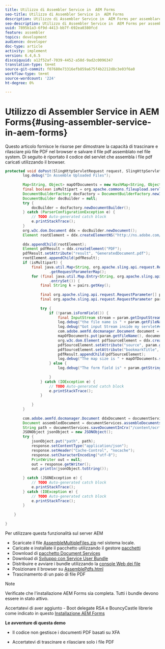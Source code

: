 ```yaml
---
title: Utilizzo di Assembler Service in  AEM Forms
seo-title: Utilizzo di Assembler Service in  AEM Forms
description: Utilizzo di Assembler Service in  AEM Forms per assemblare più file pdf
seo-description: Utilizzo di Assembler Service in  AEM Forms per assemblare più file pdf
uuid: 7895b1a3-6f9d-4413-bb7f-692ea0380fcd
feature: assembler
topics: development
audience: developer
doc-type: article
activity: implement
version: 6.4,6.5
discoiquuid: a12f52af-7039-4452-a58d-9ad2c0096347
translation-type: tm+mt
source-git-commit: f07680e73316efb859a675f4b2212d8c3e03f6a0
workflow-type: tm+mt
source-wordcount: '224'
ht-degree: 0%

---
```



# Utilizzo di Assembler Service in  AEM Forms{#using-assembler-service-in-aem-forms}

Questo articolo fornisce le risorse per dimostrare la capacità di trascinare e rilasciare più file PDF nel browser e salvare il file pdf assemblato nel file system. Di seguito è riportato il codice del servlet che assembla i file pdf caricati utilizzando il browser.

```java
protected void doPost(SlingHttpServletRequest request, SlingHttpServletResponse response) {
        log.debug("In Assemble Uploaded Files");
 
        Map<String, Object> mapOfDocuments = new HashMap<String, Object>();
        final boolean isMultipart = org.apache.commons.fileupload.servlet.ServletFileUpload.isMultipartContent(request);
        DocumentBuilderFactory docFactory = DocumentBuilderFactory.newInstance();
        DocumentBuilder docBuilder = null;
        try {
            docBuilder = docFactory.newDocumentBuilder();
        } catch (ParserConfigurationException e) {
            // TODO Auto-generated catch block
            e.printStackTrace();
        }
        org.w3c.dom.Document ddx = docBuilder.newDocument();
        Element rootElement = ddx.createElementNS("http://ns.adobe.com/DDX/1.0/", "DDX");
 
        ddx.appendChild(rootElement);
        Element pdfResult = ddx.createElement("PDF");
        pdfResult.setAttribute("result", "GeneratedDocument.pdf");
        rootElement.appendChild(pdfResult);
        if (isMultipart) {
            final java.util.Map<String, org.apache.sling.api.request.RequestParameter[]> params = request
                    .getRequestParameterMap();
            for (final java.util.Map.Entry<String, org.apache.sling.api.request.RequestParameter[]> pairs : params
                    .entrySet()) {
                final String k = pairs.getKey();
 
                final org.apache.sling.api.request.RequestParameter[] pArr = pairs.getValue();
                final org.apache.sling.api.request.RequestParameter param = pArr[0];
 
                try {
                    if (!param.isFormField()) {
                        final InputStream stream = param.getInputStream();
                        log.debug("the file name is " + param.getFileName());
                        log.debug("Got input Stream inside my servlet####" + stream.available());
                        com.adobe.aemfd.docmanager.Document document = new Document(stream);
                        mapOfDocuments.put(param.getFileName(), document);
                        org.w3c.dom.Element pdfSourceElement = ddx.createElement("PDF");
                        pdfSourceElement.setAttribute("source", param.getFileName());
                        pdfSourceElement.setAttribute("bookmarkTitle", param.getFileName());
                        pdfResult.appendChild(pdfSourceElement);
                        log.debug("The map size is " + mapOfDocuments.size());
                    } else {
                        log.debug("The form field is" + param.getString());
 
                    }
                } catch (IOException e) {
                    // TODO Auto-generated catch block
                    e.printStackTrace();
                }
 
            }
        }
 
        com.adobe.aemfd.docmanager.Document ddxDocument = documentServices.orgw3cDocumentToAEMFDDocument(ddx);
        Document assembledDocument = documentServices.assembleDocuments(mapOfDocuments, ddxDocument);
        String path = documentServices.saveDocumentInCrx("/content/ocrfiles", assembledDocument);
        JSONObject jsonObject = new JSONObject();
        try {
            jsonObject.put("path", path);
            response.setContentType("application/json");
            response.setHeader("Cache-Control", "nocache");
            response.setCharacterEncoding("utf-8");
            PrintWriter out = null;
            out = response.getWriter();
            out.println(jsonObject.toString());
 
        } catch (JSONException e) {
            // TODO Auto-generated catch block
            e.printStackTrace();
        } catch (IOException e) {
            // TODO Auto-generated catch block
            e.printStackTrace();
        }
 
    }
 
}
```

Per utilizzare questa funzionalità sul server AEM

* Scaricate il file [AssembleMultipleFiles.zip](assets/assemble-multiple-files.zip) nel sistema locale.
* Caricate e installate il pacchetto utilizzando il gestore [pacchetti](http://localhost:4502/crx/packmgr/index.jsp)
* Download di [pacchetto Document Services](/help/forms/assets/common-osgi-bundles/AEMFormsDocumentServices.core-1.0-SNAPSHOT.jar)
* Download di [Sviluppo con Service User Bundle](/help/forms/assets/common-osgi-bundles/DevelopingWithServiceUser.jar)
* Distribuire e avviare i bundle utilizzando la [console Web dei file ](http://localhost:4502/system/console/bundles)
* Posizionare il browser su [AssemblePdfs.html](http://localhost:4502/content/DocumentServices/AssemblePdfs.html)
* Trascinamento di un paio di file PDF

>[!NOTE]
>
>Verificate che l&#39;installazione  AEM Forms sia completa. Tutti i bundle devono essere in stato attivo.
>
>Accertatevi di aver aggiunto - Boot delegate RSA e BouncyCastle librerie come indicato in questo [Installazione  AEM Forms](https://helpx.adobe.com/aem-forms/6-3/installing-configuring-aem-forms-osgi.html)
>
>**Le avventure di questa demo**
>
> * Il codice non gestisce i documenti PDF basati su XFA
   >
   > 
* Accertatevi di trascinare e rilasciare solo i file PDF
>
>







